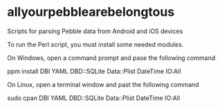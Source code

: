 # allyourpebblearebelongtous
Scripts for parsing Pebble data from Android and iOS devices

To run the Perl script, you must install some needed modules.

On Windows, open a command prompt and pase the following command

ppm install DBI YAML DBD::SQLite Data::Plist DateTime IO:All


On Linux, open a terminal window and past the following command

sudo cpan DBI YAML DBD::SQLite Data::Plist DateTime IO:All

